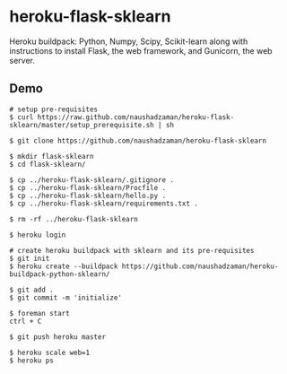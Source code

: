 heroku-flask-sklearn
====================

Heroku buildpack: Python, Numpy, Scipy, Scikit-learn along with instructions to install Flask, the web framework, and Gunicorn, the web server.

Demo
----
    # setup pre-requisites
    $ curl https://raw.github.com/naushadzaman/heroku-flask-sklearn/master/setup_prerequisite.sh | sh

    $ git clone https://github.com/naushadzaman/heroku-flask-sklearn
    
    $ mkdir flask-sklearn
    $ cd flask-sklearn/
    
    $ cp ../heroku-flask-sklearn/.gitignore .
    $ cp ../heroku-flask-sklearn/Procfile .
    $ cp ../heroku-flask-sklearn/hello.py .
    $ cp ../heroku-flask-sklearn/requirements.txt .
    
    $ rm -rf ../heroku-flask-sklearn

    $ heroku login

    # create heroku buildpack with sklearn and its pre-requisites
    $ git init
    $ heroku create --buildpack https://github.com/naushadzaman/heroku-buildpack-python-sklearn/

    $ git add .
    $ git commit -m 'initialize'

    $ foreman start
    ctrl + C

    $ git push heroku master
 
    $ heroku scale web=1
    $ heroku ps
